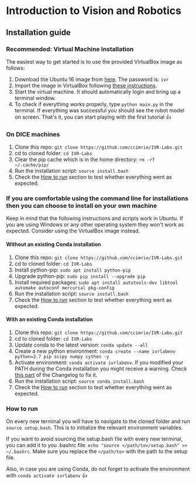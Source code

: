 # Introduction to Vision and Robotics

## Installation guide

### Recommended: Virtual Machine Installation

The easiest way to get started is to use the provided VirtualBox image as follows:

1. Download the Ubuntu 16 image from [here](https://datasync.ed.ac.uk/index.php/s/wtlCUFKnAkujBDa). The password is: `ivr`
2. Import the image in VirtualBox following [these instructions](https://docs.oracle.com/cd/E26217_01/E26796/html/qs-import-vm.html).
3. Start the virtual machine. It should automatically login and bring up a terminal window.
4. To check if everything works properly, type `python main.py` in the terminal. If everything was successful you should see the robot model on screen. That's it, you can start playing with the first tutorial :+1:

### On DICE machines

1. Clone this repo: `git clone https://github.com/ccimrie/IVR-Labs.git`
2. cd to cloned folder: `cd IVR-Labs`
3. Clear the pip cache which is in the home directory: `rm -rf ~/.cache/pip/`
4. Run the installation script: `source install.bash`
5. Check the [How to run](#how-to-run) section to test whether everything went as expected.

### If you are comfortable using the command line for installations then you can choose to install on your own machine

Keep in mind that the following instructions and scripts work in Ubuntu. If you are using Windows or any other operating system they won't work as expected. Consider using the VirtualBox image instead.

#### Without an existing Conda installation

1. Clone this repo: `git clone https://github.com/ccimrie/IVR-Labs.git`
2. cd to cloned folder: `cd IVR-Labs`
3. Install python-pip: `sudo apt install python-pip`
4. Upgrade python-pip: `sudo pip install --upgrade pip`
5. Install required packages: `sudo apt install autotools-dev libtool automake autoconf mercurial pkg-config`
6. Run the installation script: `source install.bash`
7. Check the [How to run](#how-to-run) section to test whether everything went as expected.

#### With an existing Conda installation

1. Clone this repo: `git clone https://github.com/ccimrie/IVR-Labs.git`
2. cd to cloned folder: `cd IVR-Labs`
3. Update conda to the latest version: `conda update --all`
4. Create a new python environment: `conda create --name ivrlabenv python=2.7 pip scipy numpy cython -y`
5. Activate environment: `conda activate ivrlabenv`. If you modified your PATH during the Conda installation you might receive a warning. Check [this part](https://github.com/conda/conda/blob/a4c4feae404b2b378e106bd25f62cc8be15c768f/CHANGELOG.md#recommended-change-to-enable-conda-in-your-shell) of the Changelog to fix it.
6. Run the installation script: `source conda_install.bash`
7. Check the [How to run](#how-to-run) section to test whether everything went as expected.

### How to run

On every new terminal you will have to navigate to the cloned folder and run `source setup.bash`.
This is to initialize the relevant environment variables.

If you want to avoid sourcing the setup.bash file with every new terminal, you can add it to you .bashrc file: `echo "source </path/to>/setup.bash" >> ~/.bashrc`.
Make sure you replace the `</path/to>` with the path to the setup file.

Also, in case you are using Conda, do not forget to activate the environment with `conda activate ivrlabenv` :+1: